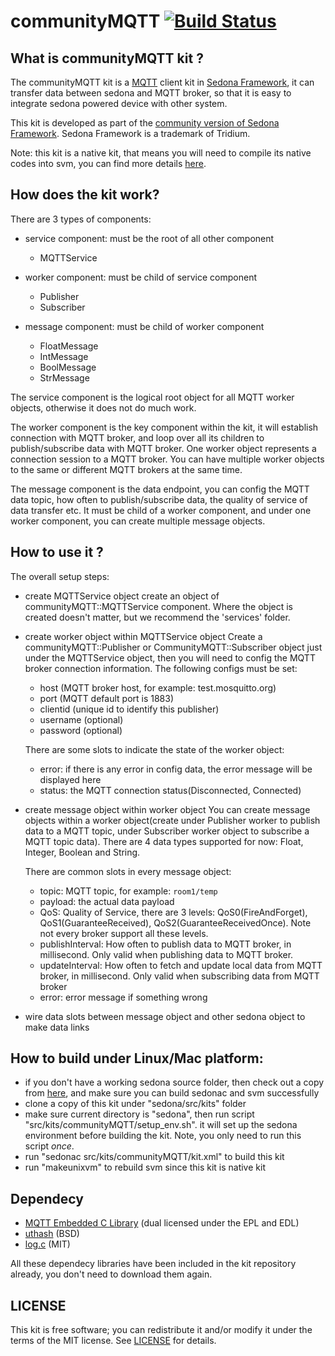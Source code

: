 # communityMQTT [![Build Status](https://travis-ci.org/linsong/sedona-mqtt.svg?branch=master)](https://travis-ci.org/linsong/sedona-mqtt) 

## What is communityMQTT kit ?
The communityMQTT kit is a [MQTT](http://mqtt.org/) client kit in [Sedona Framework](https://linsong.github.io/sedona/ "Sedona Framework"), it can transfer data between sedona and MQTT broker, so that it is easy to integrate sedona powered device with other system. 

This kit is developed as part of the [community version of Sedona Framework](https://linsong.github.io/sedona/). Sedona Framework is a trademark of Tridium. 

Note: this kit is a native kit, that means you will need to compile its native codes into svm, you can find more details [here](https://linsong.github.io/sedona/site/language/nativeMethods/).

## How does the kit work?
There are 3 types of components: 

+ service component: must be the root of all other component
   - MQTTService
 
+ worker component: must be child of service component
   - Publisher
   - Subscriber
 
+ message component: must be child of worker component
   - FloatMessage
   - IntMessage
   - BoolMessage
   - StrMessage
 
The service component is the logical root object for all MQTT worker objects, otherwise it does not do much work. 

The worker component is the key component within the kit, it will establish connection with MQTT broker, and loop over all its children to publish/subscribe data with MQTT broker. One worker object represents a connection session to a MQTT broker. You can have multiple worker objects to the same or different MQTT brokers at the same time.

The message component is the data endpoint, you can config the MQTT data topic, how often to publish/subscribe data, the quality of service of data transfer etc. It must be child of a worker component, and under one worker component, you can create multiple message objects.

## How to use it ?

The overall setup steps: 
+ create MQTTService object
create an object of communityMQTT::MQTTService component. Where the object is created doesn't matter, but we recommend the 'services' folder.

+ create worker object within MQTTService object
Create a communityMQTT::Publisher or CommunityMQTT::Subscriber object just under the MQTTService object, then you will need to config the MQTT broker connection information. The following configs must be set: 

    - host (MQTT broker host, for example: test.mosquitto.org)
    - port  (MQTT default port is 1883)
    - clientid (unique id to identify this publisher)
    - username (optional)
    - password (optional)

  There are some slots to indicate the state of the worker object: 

    - error: if there is any error in config data, the error message will be displayed here
    - status: the MQTT connection status(Disconnected, Connected)

+ create message object within worker object
  You can create message objects within a worker object(create under Publisher worker to publish data to a MQTT topic, under Subscriber worker object to subscribe a MQTT topic data). There are 4 data types supported for now: Float, Integer, Boolean and String. 

  There are common slots in every message object: 
    - topic: MQTT topic, for example: `room1/temp`
    - payload: the actual data payload
    - QoS: Quality of Service, there are 3 levels: QoS0(FireAndForget), QoS1(GuaranteeReceived), QoS2(GuaranteeReceivedOnce). Note not every broker support all these levels. 
    - publishInterval: How often to publish data to MQTT broker, in millisecond. Only valid when publishing data to MQTT broker.
    - updateInterval: How often to fetch and update local data from MQTT broker, in millisecond. Only valid when subscribing data from MQTT broker
    - error: error message if something wrong

+ wire data slots between message object and other sedona object to make data links

## How to build under Linux/Mac platform:
- if you don't have a working sedona source folder, then check out a copy from [here](https://github.com/linsong/sedona, "Sedona Community Version"), and make sure you can build sedonac and svm successfully
- clone a copy of this kit under "sedona/src/kits" folder
- make sure current directory is "sedona", then run script "src/kits/communityMQTT/setup_env.sh". it will set up the sedona environment before building the kit. Note, you only need to run this script *once*.
- run "sedonac src/kits/communityMQTT/kit.xml" to build this kit
- run "makeunixvm" to rebuild svm since this kit is native kit

## Dependecy
* [MQTT Embedded C Library](https://github.com/eclipse/paho.mqtt.embedded-c) (dual licensed under the EPL and EDL)
* [uthash](https://github.com/troydhanson/uthash) (BSD)
* [log.c](https://github.com/rxi/log.c) (MIT)

All these dependecy libraries have been included in the kit repository already, you don't need to download them again.

## LICENSE
This kit is free software; you can redistribute it and/or modify it under the terms of the MIT license. See [LICENSE](https://github.com/linsong/sedona-mqtt/blob/master/LICENSE) for details.

